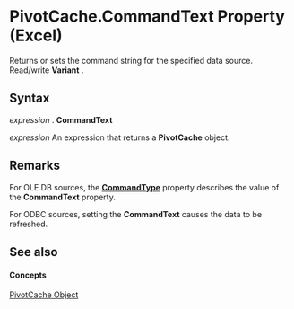 
# PivotCache.CommandText Property (Excel)

Returns or sets the command string for the specified data source. Read/write  **Variant** .


## Syntax

 _expression_ . **CommandText**

 _expression_ An expression that returns a **PivotCache** object.


## Remarks

For OLE DB sources, the  **[CommandType](bbe0ba26-efb9-428d-de2c-576116d92747.md)** property describes the value of the **CommandText** property.

For ODBC sources, setting the  **CommandText** causes the data to be refreshed.


## See also


#### Concepts


[PivotCache Object](c3d84ef1-f9e6-b1bc-cbf0-3ba8dfe17439.md)
